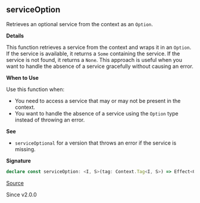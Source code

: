 ## serviceOption

Retrieves an optional service from the context as an `Option`.

**Details**

This function retrieves a service from the context and wraps it in an
`Option`. If the service is available, it returns a `Some` containing the
service. If the service is not found, it returns a `None`. This approach is
useful when you want to handle the absence of a service gracefully without
causing an error.

**When to Use**

Use this function when:
- You need to access a service that may or may not be present in the context.
- You want to handle the absence of a service using the `Option` type instead
  of throwing an error.

**See**

- `serviceOptional` for a version that throws an error if the service is missing.

**Signature**

```ts
declare const serviceOption: <I, S>(tag: Context.Tag<I, S>) => Effect<Option.Option<S>>
```

[Source](https://github.com/Effect-TS/effect/tree/main/packages/effect/src/Effect.ts#L7593)

Since v2.0.0